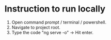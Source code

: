 # Instruction to run locally

1. Open command prompt / terminal / powershell.
2. Navigate to project root.
3. Type the code "ng serve -o" -> Hit enter.
